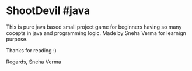 # ShootDevil #java

This is pure java based small project game for beginners having so many cocepts in java and programming logic.
Made by Sneha Verma for learnign purpose.

Thanks for reading :)

Regards,
Sneha Verma
